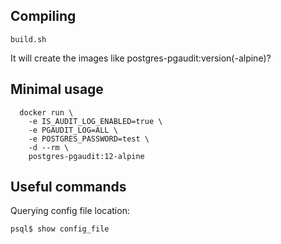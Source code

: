 
## Compiling

```
build.sh
```
It will create the images like postgres-pgaudit:version(-alpine)?

## Minimal usage
```
  docker run \
    -e IS_AUDIT_LOG_ENABLED=true \
    -e PGAUDIT_LOG=ALL \
    -e POSTGRES_PASSWORD=test \
    -d --rm \
    postgres-pgaudit:12-alpine
```
## Useful commands

Querying config file location:
```
psql$ show config_file
```

